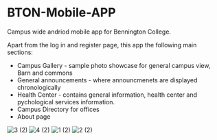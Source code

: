 # BTON-Mobile-APP
Campus wide andriod mobile app for Bennington College.

Apart from the log in and register page, this app the following main sections:

* Campus Gallery - sample photo showcase for general campus view, Barn and commons
* General announcements - where announcmenets are displayed chronologically
* Health Center - contains general information, health center and pychological services information.
* Campus Directory for offices
* About page

![3 (2)](https://user-images.githubusercontent.com/62855279/144115876-99b492ba-4e28-4641-8c39-0e91e9406926.jpg)
![4 (2)](https://user-images.githubusercontent.com/62855279/144115878-b4632609-9c81-4e19-b695-ddedbc8009c0.jpg)
![1 (2)](https://user-images.githubusercontent.com/62855279/144115879-d31ba41a-4832-42a2-9811-e2c97a63f37e.jpg)
![2 (2)](https://user-images.githubusercontent.com/62855279/144115881-0bb506d4-b6fb-47a9-92de-655577574005.jpg)
